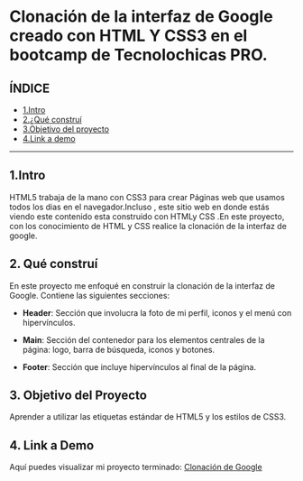 # Clonación de la interfaz de Google creado con HTML Y CSS3 en el bootcamp de Tecnolochicas PRO.


## **ÍNDICE**

* [1.Intro](#)
* [2.¿Qué construí](#)
* [3.Objetivo del proyecto](#)
* [4.Link a demo](#)

****

## 1.Intro

HTML5 trabaja de la mano con CSS3 para crear Páginas web que usamos todos los dias en el navegador.Incluso , este sitio web en donde estás viendo este contenido esta construido con HTMLy CSS .En este proyecto, con los conocimiento de HTML y CSS realice la clonación de la interfaz de google.

## 2. Qué construí

En este proyecto me enfoqué en construir la clonación de la interfaz de Google. Contiene las siguientes secciones:

* **Header**: Sección que involucra la foto de mi perfil, iconos y el menú con hipervínculos.

* **Main**: Sección del contenedor para los elementos centrales de la página: logo, barra de búsqueda, iconos y botones.

* **Footer**: Sección que incluye hipervínculos al final de la página.

## 3. Objetivo del Proyecto
Aprender a utilizar las etiquetas estándar de HTML5 y los estilos de CSS3.

## 4. Link a Demo
Aquí puedes visualizar mi proyecto terminado: [Clonación de Google](#)


